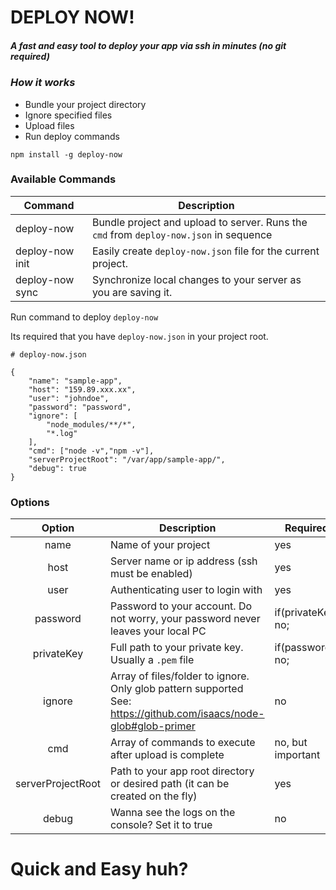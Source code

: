 # DEPLOY NOW!
##### A fast and easy tool to deploy your app via ssh in minutes (no git required)

### *How it works*
 - Bundle your project directory
 - Ignore specified files
 - Upload files
 - Run deploy commands
 
```
npm install -g deploy-now
```

### Available Commands
| Command         	| Description                                                                               	|
|-----------------	|-------------------------------------------------------------------------------------------	|
| deploy-now      	| Bundle project and upload to server. Runs the `cmd` from `deploy-now.json` in sequence 	|
| deploy-now init 	| Easily create `deploy-now.json` file for the current project.                               	|
| deploy-now sync 	| Synchronize local changes to your server as you are saving it.                             	|


Run command to deploy
`deploy-now` 

Its required that you have `deploy-now.json` in your project root.

```
# deploy-now.json

{
    "name": "sample-app",
    "host": "159.89.xxx.xx",
    "user": "johndoe",
    "password": "password",
    "ignore": [
        "node_modules/**/*",
        "*.log"
    ],
    "cmd": ["node -v","npm -v"],
    "serverProjectRoot": "/var/app/sample-app/",
    "debug": true
}
```

### Options
|       Option      	| Description                                                                                                       	| Required           	|
|:-----------------:	|-------------------------------------------------------------------------------------------------------------------	|--------------------	|
| name              	| Name of your project                                                                                              	| yes                	|
| host              	| Server name or ip address (ssh must be enabled)                                                                   	| yes                	|
| user              	| Authenticating user to login with                                                                                 	| yes                	|
| password          	| Password to your account. Do not worry, your password never leaves your local PC                                  	| if(privateKey) no; 	|
| privateKey        	| Full path to your private key. Usually a `.pem` file                                                              	| if(password) no;   	|
| ignore            	| Array of files/folder to ignore. Only glob pattern supported See: https://github.com/isaacs/node-glob#glob-primer 	| no                 	|
| cmd               	| Array of commands to execute after upload is complete                                                             	| no, but important  	|
| serverProjectRoot 	| Path to your app root directory or desired path (it can be created on the fly)                                    	| yes                	|
| debug             	| Wanna see the logs on the console? Set it to true                                                                    	| no                 	|


# Quick and Easy huh?